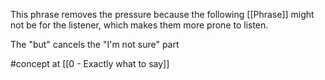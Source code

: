 This phrase removes the pressure because the following [[Phrase]] might not be for the listener, which makes them more prone to listen.

The "but" cancels the "I'm not sure" part

#concept at [[0 - Exactly what to say]]